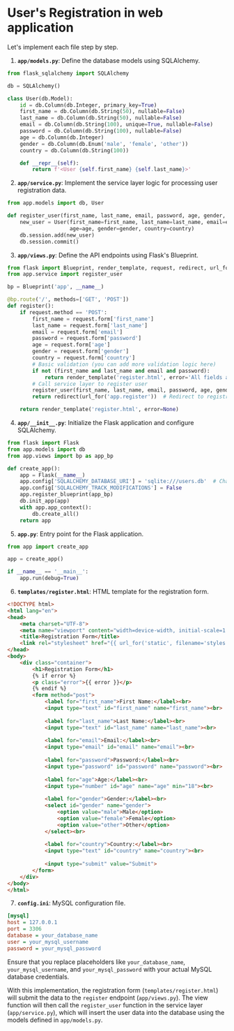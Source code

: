 # User's Registration in web application

Let's implement each file step by step.

1. **`app/models.py`**: Define the database models using SQLAlchemy.

```python
from flask_sqlalchemy import SQLAlchemy

db = SQLAlchemy()

class User(db.Model):
    id = db.Column(db.Integer, primary_key=True)
    first_name = db.Column(db.String(50), nullable=False)
    last_name = db.Column(db.String(50), nullable=False)
    email = db.Column(db.String(100), unique=True, nullable=False)
    password = db.Column(db.String(100), nullable=False)
    age = db.Column(db.Integer)
    gender = db.Column(db.Enum('male', 'female', 'other'))
    country = db.Column(db.String(100))

    def __repr__(self):
        return f'<User {self.first_name} {self.last_name}>'
```

2. **`app/service.py`**: Implement the service layer logic for processing user registration data.

```python
from app.models import db, User

def register_user(first_name, last_name, email, password, age, gender, country):
    new_user = User(first_name=first_name, last_name=last_name, email=email, password=password,
                    age=age, gender=gender, country=country)
    db.session.add(new_user)
    db.session.commit()
```

3. **`app/views.py`**: Define the API endpoints using Flask's Blueprint.

```python
from flask import Blueprint, render_template, request, redirect, url_for
from app.service import register_user

bp = Blueprint('app', __name__)

@bp.route('/', methods=['GET', 'POST'])
def register():
    if request.method == 'POST':
        first_name = request.form['first_name']
        last_name = request.form['last_name']
        email = request.form['email']
        password = request.form['password']
        age = request.form['age']
        gender = request.form['gender']
        country = request.form['country']
        # Basic validation (you can add more validation logic here)
        if not (first_name and last_name and email and password):
            return render_template('register.html', error='All fields are required.')
        # Call service layer to register user
        register_user(first_name, last_name, email, password, age, gender, country)
        return redirect(url_for('app.register'))  # Redirect to registration page after successful registration

    return render_template('register.html', error=None)
```

4. **`app/__init__.py`**: Initialize the Flask application and configure SQLAlchemy.

```python
from flask import Flask
from app.models import db
from app.views import bp as app_bp

def create_app():
    app = Flask(__name__)
    app.config['SQLALCHEMY_DATABASE_URI'] = 'sqlite:///users.db'  # Change to your MySQL database URI
    app.config['SQLALCHEMY_TRACK_MODIFICATIONS'] = False
    app.register_blueprint(app_bp)
    db.init_app(app)
    with app.app_context():
        db.create_all()
    return app
```

5. **`app.py`**: Entry point for the Flask application.

```python
from app import create_app

app = create_app()

if __name__ == '__main__':
    app.run(debug=True)
```

6. **`templates/register.html`**: HTML template for the registration form.

```html
<!DOCTYPE html>
<html lang="en">
<head>
    <meta charset="UTF-8">
    <meta name="viewport" content="width=device-width, initial-scale=1.0">
    <title>Registration Form</title>
    <link rel="stylesheet" href="{{ url_for('static', filename='styles.css') }}">
</head>
<body>
    <div class="container">
        <h1>Registration Form</h1>
        {% if error %}
        <p class="error">{{ error }}</p>
        {% endif %}
        <form method="post">
            <label for="first_name">First Name:</label><br>
            <input type="text" id="first_name" name="first_name"><br>
            
            <label for="last_name">Last Name:</label><br>
            <input type="text" id="last_name" name="last_name"><br>
            
            <label for="email">Email:</label><br>
            <input type="email" id="email" name="email"><br>
            
            <label for="password">Password:</label><br>
            <input type="password" id="password" name="password"><br>
            
            <label for="age">Age:</label><br>
            <input type="number" id="age" name="age" min="18"><br>
            
            <label for="gender">Gender:</label><br>
            <select id="gender" name="gender">
                <option value="male">Male</option>
                <option value="female">Female</option>
                <option value="other">Other</option>
            </select><br>
            
            <label for="country">Country:</label><br>
            <input type="text" id="country" name="country"><br>
            
            <input type="submit" value="Submit">
        </form>
    </div>
</body>
</html>
```

7. **`config.ini`**: MySQL configuration file.

```ini
[mysql]
host = 127.0.0.1
port = 3306
database = your_database_name
user = your_mysql_username
password = your_mysql_password
```

Ensure that you replace placeholders like `your_database_name`, `your_mysql_username`, and `your_mysql_password` with your actual MySQL database credentials.

With this implementation, the registration form (`templates/register.html`) will submit the data to the `register` endpoint (`app/views.py`). The view function will then call the `register_user` function in the service layer (`app/service.py`), which will insert the user data into the database using the models defined in `app/models.py`.
